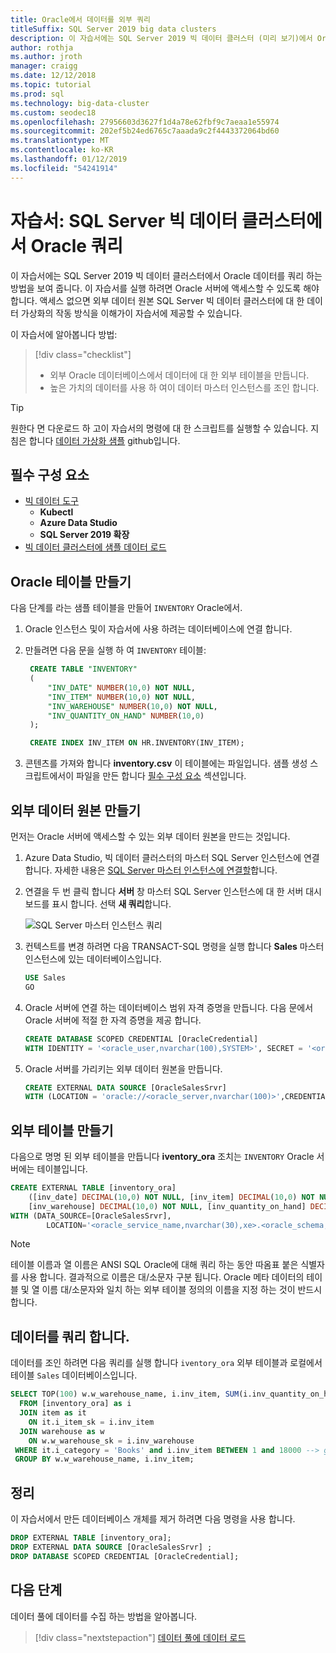 ```yaml
---
title: Oracle에서 데이터를 외부 쿼리
titleSuffix: SQL Server 2019 big data clusters
description: 이 자습서에는 SQL Server 2019 빅 데이터 클러스터 (미리 보기)에서 Oracle 데이터를 쿼리 하는 방법을 보여 줍니다. Oracle에서 데이터에 대 한 외부 테이블을 만들고 쿼리를 실행 합니다.
author: rothja
ms.author: jroth
manager: craigg
ms.date: 12/12/2018
ms.topic: tutorial
ms.prod: sql
ms.technology: big-data-cluster
ms.custom: seodec18
ms.openlocfilehash: 27956603d3627f1d4a78e62fbf9c7aeaa1e55974
ms.sourcegitcommit: 202ef5b24ed6765c7aaada9c2f4443372064bd60
ms.translationtype: MT
ms.contentlocale: ko-KR
ms.lasthandoff: 01/12/2019
ms.locfileid: "54241914"
---
```

# <a name="tutorial-query-oracle-from-a-sql-server-big-data-cluster"></a>자습서: SQL Server 빅 데이터 클러스터에서 Oracle 쿼리

이 자습서에는 SQL Server 2019 빅 데이터 클러스터에서 Oracle 데이터를 쿼리 하는 방법을 보여 줍니다. 이 자습서를 실행 하려면 Oracle 서버에 액세스할 수 있도록 해야 합니다. 액세스 없으면 외부 데이터 원본 SQL Server 빅 데이터 클러스터에 대 한 데이터 가상화의 작동 방식을 이해가이 자습서에 제공할 수 있습니다.

이 자습서에 알아봅니다 방법:

> [!div class="checklist"]
> * 외부 Oracle 데이터베이스에서 데이터에 대 한 외부 테이블을 만듭니다.
> * 높은 가치의 데이터를 사용 하 여이 데이터 마스터 인스턴스를 조인 합니다.

> [!TIP]
> 원한다 면 다운로드 하 고이 자습서의 명령에 대 한 스크립트를 실행할 수 있습니다. 지침은 합니다 [데이터 가상화 샘플](https://github.com/Microsoft/sql-server-samples/tree/master/samples/features/sql-big-data-cluster/data-virtualization) github입니다.

## <a id="prereqs"></a> 필수 구성 요소

- [빅 데이터 도구](deploy-big-data-tools.md)
   - **Kubectl**
   - **Azure Data Studio**
   - **SQL Server 2019 확장**
- [빅 데이터 클러스터에 샘플 데이터 로드](tutorial-load-sample-data.md)

## <a name="create-an-oracle-table"></a>Oracle 테이블 만들기

다음 단계를 라는 샘플 테이블을 만들어 `INVENTORY` Oracle에서.

1. Oracle 인스턴스 및이 자습서에 사용 하려는 데이터베이스에 연결 합니다.

1. 만들려면 다음 문을 실행 하 여 `INVENTORY` 테이블:

   ```sql
    CREATE TABLE "INVENTORY"
    (
        "INV_DATE" NUMBER(10,0) NOT NULL,
        "INV_ITEM" NUMBER(10,0) NOT NULL,
        "INV_WAREHOUSE" NUMBER(10,0) NOT NULL,
        "INV_QUANTITY_ON_HAND" NUMBER(10,0)
    );

    CREATE INDEX INV_ITEM ON HR.INVENTORY(INV_ITEM);
    ```

1. 콘텐츠를 가져와 합니다 **inventory.csv** 이 테이블에는 파일입니다. 샘플 생성 스크립트에서이 파일을 만든 합니다 [필수 구성 요소](#prereqs) 섹션입니다.

## <a name="create-an-external-data-source"></a>외부 데이터 원본 만들기

먼저는 Oracle 서버에 액세스할 수 있는 외부 데이터 원본을 만드는 것입니다.

1. Azure Data Studio, 빅 데이터 클러스터의 마스터 SQL Server 인스턴스에 연결 합니다. 자세한 내용은 [SQL Server 마스터 인스턴스에 연결할](connect-to-big-data-cluster.md#master)합니다.

1. 연결을 두 번 클릭 합니다 **서버** 창 마스터 SQL Server 인스턴스에 대 한 서버 대시보드를 표시 합니다. 선택 **새 쿼리**합니다.

   ![SQL Server 마스터 인스턴스 쿼리](./media/tutorial-query-oracle/sql-server-master-instance-query.png)

1. 컨텍스트를 변경 하려면 다음 TRANSACT-SQL 명령을 실행 합니다 **Sales** 마스터 인스턴스에 있는 데이터베이스입니다.

   ```sql
   USE Sales
   GO
   ```

1. Oracle 서버에 연결 하는 데이터베이스 범위 자격 증명을 만듭니다. 다음 문에서 Oracle 서버에 적절 한 자격 증명을 제공 합니다.

   ```sql
   CREATE DATABASE SCOPED CREDENTIAL [OracleCredential]
   WITH IDENTITY = '<oracle_user,nvarchar(100),SYSTEM>', SECRET = '<oracle_user_password,nvarchar(100),manager>';
   ```

1. Oracle 서버를 가리키는 외부 데이터 원본을 만듭니다.

   ```sql
   CREATE EXTERNAL DATA SOURCE [OracleSalesSrvr]
   WITH (LOCATION = 'oracle://<oracle_server,nvarchar(100)>',CREDENTIAL = [OracleCredential]);
   ```

## <a name="create-an-external-table"></a>외부 테이블 만들기

다음으로 명명 된 외부 테이블을 만듭니다 **iventory_ora** 조치는 `INVENTORY` Oracle 서버에는 테이블입니다.

```sql
CREATE EXTERNAL TABLE [inventory_ora]
    ([inv_date] DECIMAL(10,0) NOT NULL, [inv_item] DECIMAL(10,0) NOT NULL,
    [inv_warehouse] DECIMAL(10,0) NOT NULL, [inv_quantity_on_hand] DECIMAL(10,0))
WITH (DATA_SOURCE=[OracleSalesSrvr],
        LOCATION='<oracle_service_name,nvarchar(30),xe>.<oracle_schema,nvarchar(128),HR>.<oracle_table,nvarchar(128),INVENTORY>');
```

> [!NOTE]
> 테이블 이름과 열 이름은 ANSI SQL Oracle에 대해 쿼리 하는 동안 따옴표 붙은 식별자를 사용 합니다. 결과적으로 이름은 대/소문자 구분 됩니다. Oracle 메타 데이터의 테이블 및 열 이름 대/소문자와 일치 하는 외부 테이블 정의의 이름을 지정 하는 것이 반드시 합니다.

## <a name="query-the-data"></a>데이터를 쿼리 합니다.

데이터를 조인 하려면 다음 쿼리를 실행 합니다 `iventory_ora` 외부 테이블과 로컬에서 테이블 `Sales` 데이터베이스입니다.

```sql
SELECT TOP(100) w.w_warehouse_name, i.inv_item, SUM(i.inv_quantity_on_hand) as total_quantity
  FROM [inventory_ora] as i
  JOIN item as it
    ON it.i_item_sk = i.inv_item
  JOIN warehouse as w
    ON w.w_warehouse_sk = i.inv_warehouse
 WHERE it.i_category = 'Books' and i.inv_item BETWEEN 1 and 18000 --> get items within specific range
 GROUP BY w.w_warehouse_name, i.inv_item;
```

## <a name="clean-up"></a>정리

이 자습서에서 만든 데이터베이스 개체를 제거 하려면 다음 명령을 사용 합니다.

```sql
DROP EXTERNAL TABLE [inventory_ora];
DROP EXTERNAL DATA SOURCE [OracleSalesSrvr] ;
DROP DATABASE SCOPED CREDENTIAL [OracleCredential];
```

## <a name="next-steps"></a>다음 단계

데이터 풀에 데이터를 수집 하는 방법을 알아봅니다.
> [!div class="nextstepaction"]
> [데이터 풀에 데이터 로드](tutorial-data-pool-ingest-sql.md)

